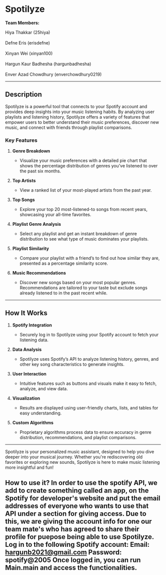 # Spotilyze

**Team Members:**  

Hiya Thakkar (25hiya)<br/>  
Defne Eris (erisdefne)<br/>  
Xinyan Wei (xinyan100)<br/>  
Hargun Kaur Badhesha (hargunbadhesha)<br/>  
Enver Azad Chowdhury (enverchowdhury0219)<br/>

---

## **Description**

Spotilyze is a powerful tool that connects to your Spotify account and provides deep insights into your music listening habits. By analyzing user playlists and listening history, Spotilyze offers a variety of features that empower users to better understand their music preferences, discover new music, and connect with friends through playlist comparisons.

### **Key Features**
1. **Genre Breakdown**
    - Visualize your music preferences with a detailed pie chart that shows the percentage distribution of genres you’ve listened to over the past six months.

2. **Top Artists**
    - View a ranked list of your most-played artists from the past year.

3. **Top Songs**
    - Explore your top 20 most-listened-to songs from recent years, showcasing your all-time favorites.

4. **Playlist Genre Analysis**
    - Select any playlist and get an instant breakdown of genre distribution to see what type of music dominates your playlists.

5. **Playlist Similarity**
    - Compare your playlist with a friend’s to find out how similar they are, presented as a percentage similarity score.

6. **Music Recommendations**
    - Discover new songs based on your most popular genres. Recommendations are tailored to your taste but exclude songs already listened to in the past recent while.

---

## **How It Works**
1. **Spotify Integration**
    - Securely log in to Spotilyze using your Spotify account to fetch your listening data.

2. **Data Analysis**
    - Spotilyze uses Spotify’s API to analyze listening history, genres, and other key song characteristics to generate insights.

3. **User Interaction**
    - Intuitive features such as buttons and visuals make it easy to fetch, analyze, and view data.

4. **Visualization**
    - Results are displayed using user-friendly charts, lists, and tables for easy understanding.

5. **Custom Algorithms**
    - Proprietary algorithms process data to ensure accuracy in genre distribution, recommendations, and playlist comparisons.

---

Spotilyze is your personalized music assistant, designed to help you dive deeper into your musical journey. Whether you're rediscovering old favorites or exploring new sounds, Spotilyze is here to make music listening more insightful and fun!

How to use it? 
In order to use the spotify API, we add to create something called an app, on the Spotify for developer's website and put the email addresses of everyone who wants to use that API under a section for giving access. Due to this, we are giving the account info for one our team mate's who has agreed to share their profile for puepose being able to use Spotilyze. 
Log in to the following Spotify account: Email: hargunb2021@gmail.com
                                         Password: spotify@2005
Once logged in, you can run Main.main and access the functionalities. 
---
